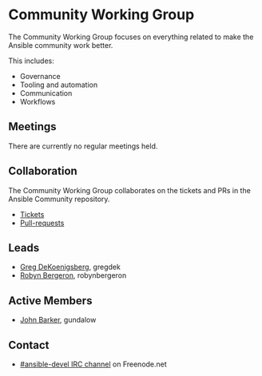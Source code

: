 # Community Working Group

The Community Working Group focuses on everything related to make the Ansible community work better.

This includes:
* Governance
* Tooling and automation
* Communication
* Workflows

## Meetings
There are currently no regular meetings held.

## Collaboration
The Community Working Group collaborates on the tickets and PRs in the Ansible Community repository.
* [Tickets](https://github.com/ansible/community/issues)
* [Pull-requests](https://github.com/ansible/community/pulls)

## Leads
* [Greg DeKoenigsberg](https://github.com/gregdek), gregdek
* [Robyn Bergeron](https://github.com/robynbergeron), robynbergeron

## Active Members
* [John Barker](https://github.com/gundalow), gundalow

## Contact
* [#ansible-devel IRC channel](https://webchat.freenode.net/?channels=ansible-devel) on Freenode.net
